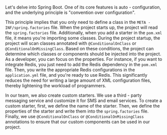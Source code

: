 Let's delve into Spring Boot. One of its core features is auto - configuration, and the underlying principle is "convention over configuration".

This principle implies that you only need to define a class in the `META - INF/spring.factories` file. When the project starts up, the project will read the `spring.factories` file. Additionally, when you add a starter in the `pom.xml` file, it means you're importing some classes. During the project startup, the project will scan classes annotated with `@ConditionalOnClass` or `@ConditionalOnMissingClass`. Based on these conditions, the project can determine which classes or components should be injected into the project. As a developer, you can focus on the properties. For instance, if you want to integrate Redis, you just need to add the Redis dependency in the `pom.xml` file. Then, you write the appropriate Redis configurations in the `application.yml` file, and you're ready to use Redis. This significantly reduces the need for writing a large amount of XML configuration files, thereby lightening the workload of programmers.

In our team, we also create custom starters. We use a third - party messaging service and customize it for SMS and email services. To create a custom starter, first, we define the name of the starter. Then, we define the properties of the starter and write them into the `spring.factories` file. Finally, we use `@ConditionalOnClass` or `@ConditionalOnMissingClass` annotations to ensure that our custom components can be used in our project.